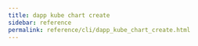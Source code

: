 ```yaml
---
title: dapp kube chart create
sidebar: reference
permalink: reference/cli/dapp_kube_chart_create.html
---
```

